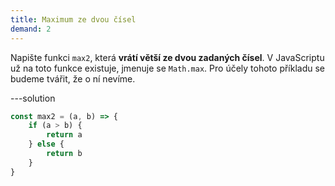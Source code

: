 ```yaml
---
title: Maximum ze dvou čísel
demand: 2
---
```


Napište funkci `max2`, která **vrátí větší ze dvou zadaných čísel**. V JavaScriptu už na toto funkce existuje, jmenuje se `Math.max`. Pro účely tohoto příkladu se budeme tvářit, že o ní nevíme.

---solution

```js
const max2 = (a, b) => {
	if (a > b) {
		return a
	} else {
		return b
	}
}
```
